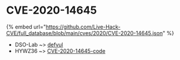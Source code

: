 # CVE-2020-14645
{% embed url="https://github.com/Live-Hack-CVE/full_database/blob/main/cves/2020/CVE-2020-14645.json" %}

* DSO-Lab ~> [defvul](https://www.alice-snow.ru/2020/database/cve-2020-14645/defvul-dso-lab)
* HYWZ36 ~> [CVE-2020-14645-code](https://www.alice-snow.ru/2020/database/cve-2020-14645/cve-2020-14645-code-hywz36)